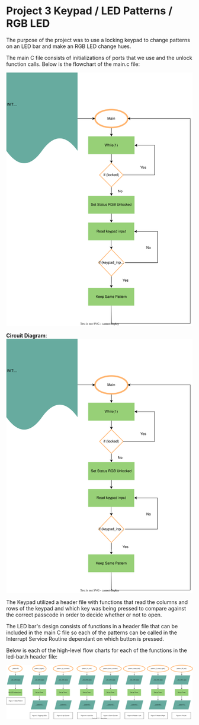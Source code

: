 # Project 3 Keypad / LED Patterns / RGB LED

The purpose of the project was to use a locking keypad to change patterns on an LED bar and make an RGB LED change hues. 


The main C file consists of initializations of ports that we use and the unlock function calls. Below is the flowchart of the main.c file: 

![Picture](Proj3-Main.svg)


**Circuit Diagram**: 
![Picture](Proj3-Circuit-Diagram.svg)



The Keypad utilized a header file with functions that read the columns and rows of the keypad and which key was being pressed to compare against the correct passcode in order to decide whether or not to open. 




The LED bar's design consists of functions in a header file that can be included in the main C file so each of the patterns can be called in the Interrupt Service Routine dependant on which button is pressed. 

Below is each of the high-level flow charts for each of the functions in the led-bar.h header file: 

![Picture](Proj3-Patterns-Combined.svg)
